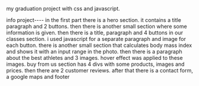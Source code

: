 my graduation project with css and javascript.

info project----
in the first part there is a hero section. it contains a title paragraph and 2 buttons. then there is another small section where some information is given. then there is a title, paragraph and 4 buttons in our classes section. i used javascript for a separate paragraph and image for each button. there is another small section that calculates body mass index and shows it with an input range in the photo. then there is a paragraph about the best athletes and 3 images. hover effect was applied to these images. buy from us section has 4 divs with some products, images and prices. then there are 2 customer reviews. after that there is a contact form, a google maps and footer